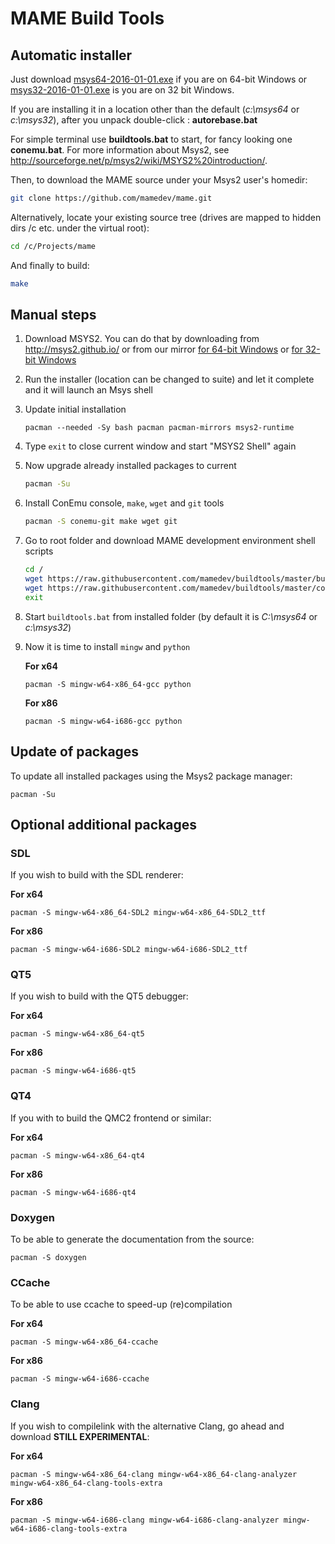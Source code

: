 # MAME Build Tools

## Automatic installer

Just download [msys64-2016-01-01.exe](https://github.com/mamedev/buildtools/releases/download/1.0/msys64-2016-01-01.exe) if you are on 64-bit Windows
or [msys32-2016-01-01.exe](https://github.com/mamedev/buildtools/releases/download/1.0/msys32-2016-01-01.exe) is you are on 32 bit Windows.

If you are installing it in a location other than the default (*c:\msys64* or *c:\msys32*), after you unpack double-click : **autorebase.bat**

For simple terminal use **buildtools.bat**  to start, for fancy looking one **conemu.bat**. For more information about Msys2, see http://sourceforge.net/p/msys2/wiki/MSYS2%20introduction/.

Then, to download the MAME source under your Msys2 user's homedir:
```sh
git clone https://github.com/mamedev/mame.git
```

Alternatively, locate your existing source tree (drives are mapped to hidden dirs /c etc. under the virtual root):
```sh
cd /c/Projects/mame
```

And finally to build:
```sh
make
```

## Manual steps

1. Download MSYS2. You can do that by downloading from http://msys2.github.io/ or
   from our mirror [for 64-bit Windows](https://github.com/mamedev/buildtools/releases/download/1.0/msys2-x86_64-20150916.exe) or [for 32-bit Windows](https://github.com/mamedev/buildtools/releases/download/1.0/msys2-i686-20150916.exe)
2. Run the installer (location can be changed to suite) and let it complete and it will launch an Msys shell
3. Update initial installation
   ```
   pacman --needed -Sy bash pacman pacman-mirrors msys2-runtime
   ```
4. Type `exit` to close current window and start "MSYS2 Shell" again 
5. Now upgrade already installed packages to current
   ```sh
   pacman -Su
   ```
6. Install ConEmu console, `make`, `wget` and `git` tools
   ```sh
   pacman -S conemu-git make wget git
   ```
7. Go to root folder and download MAME development environment shell scripts
   ```sh
   cd /
   wget https://raw.githubusercontent.com/mamedev/buildtools/master/buildtools.bat
   wget https://raw.githubusercontent.com/mamedev/buildtools/master/conemu.bat
   exit
   ```
8. Start  ```buildtools.bat``` from installed folder (by default it is *C:\msys64* or *c:\msys32*)
9. Now it is time to install `mingw` and `python`

   **For x64**
   ```
   pacman -S mingw-w64-x86_64-gcc python
   ```

   **For x86**
   ```
   pacman -S mingw-w64-i686-gcc python
   ```

## Update of packages

To update all installed packages using the Msys2 package manager:

   ```
   pacman -Su
   ```

## Optional additional packages

### SDL
If you wish to build with the SDL renderer:

   **For x64**
   ```
   pacman -S mingw-w64-x86_64-SDL2 mingw-w64-x86_64-SDL2_ttf
   ```

   **For x86**
   ```
   pacman -S mingw-w64-i686-SDL2 mingw-w64-i686-SDL2_ttf
   ```

### QT5
If you wish to build with the QT5 debugger:

   **For x64**
   ```
   pacman -S mingw-w64-x86_64-qt5
   ```

   **For x86**
   ```
   pacman -S mingw-w64-i686-qt5
   ```

### QT4
If you with to build the QMC2 frontend or similar:

   **For x64**
   ```
   pacman -S mingw-w64-x86_64-qt4
   ```

   **For x86**
   ```
   pacman -S mingw-w64-i686-qt4
   ```

### Doxygen
To be able to generate the documentation from the source:

   ```
   pacman -S doxygen 
   ```

### CCache
To be able to use ccache to speed-up (re)compilation

   **For x64**
   ```
   pacman -S mingw-w64-x86_64-ccache 
   ```

   **For x86**
   ```
   pacman -S mingw-w64-i686-ccache 
   ```

### Clang
If you wish to compilelink with the alternative Clang, go ahead and download **STILL EXPERIMENTAL**:
 
   **For x64**
   ```
   pacman -S mingw-w64-x86_64-clang mingw-w64-x86_64-clang-analyzer mingw-w64-x86_64-clang-tools-extra 
   ```

   **For x86**
   ```
   pacman -S mingw-w64-i686-clang mingw-w64-i686-clang-analyzer mingw-w64-i686-clang-tools-extra
   ```
